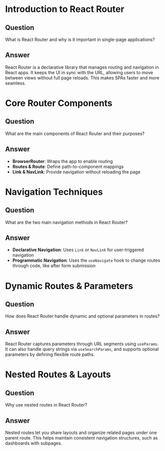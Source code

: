 # Introduction to React Router

## Question
What is React Router and why is it important in single-page applications?

## Answer
React Router is a declarative library that manages routing and navigation in React apps. It keeps the UI in sync with the URL, allowing users to move between views without full page reloads. This makes SPAs faster and more seamless.


# Core Router Components

## Question
What are the main components of React Router and their purposes?

## Answer
- **BrowserRouter**: Wraps the app to enable routing  
- **Routes & Route**: Define path-to-component mappings  
- **Link & NavLink**: Provide navigation without reloading the page


# Navigation Techniques

## Question
What are the two main navigation methods in React Router?

## Answer
- **Declarative Navigation**: Uses `Link` or `NavLink` for user-triggered navigation  
- **Programmatic Navigation**: Uses the `useNavigate` hook to change routes through code, like after form submission


# Dynamic Routes & Parameters

## Question
How does React Router handle dynamic and optional parameters in routes?

## Answer
React Router captures parameters through URL segments using `useParams`. It can also handle query strings via `useSearchParams`, and supports optional parameters by defining flexible route paths.


# Nested Routes & Layouts

## Question
Why use nested routes in React Router?

## Answer
Nested routes let you share layouts and organize related pages under one parent route. This helps maintain consistent navigation structures, such as dashboards with subpages.
